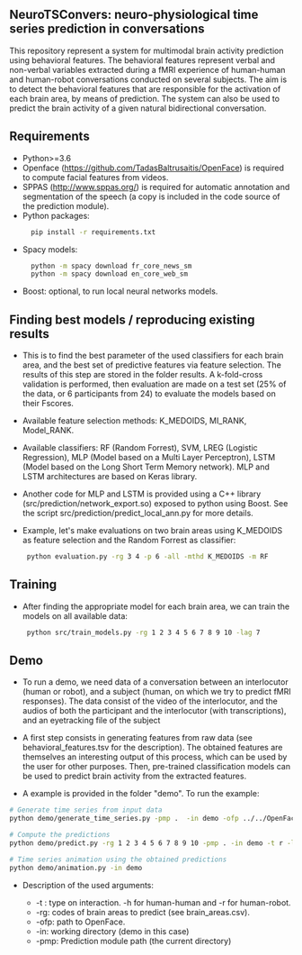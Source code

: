 <!--- ## Introduction --->
## NeuroTSConvers: neuro-physiological time series prediction in conversations
This repository represent a system for multimodal brain activity prediction using behavioral features. The behavioral features represent verbal and non-verbal variables extracted during a fMRI experience of human-human and human-robot conversations conducted on several subjects.
The aim is to detect the behavioral features that are responsible for the activation of each brain area, by means of prediction. The system can also be used to predict the brain activity of a given natural bidirectional conversation.  

## Requirements
  * Python>=3.6
  * Openface  (https://github.com/TadasBaltrusaitis/OpenFace) is required to compute facial features from videos.
  * SPPAS (http://www.sppas.org/) is required for automatic annotation and segmentation of the speech (a copy is included in the code source of the prediction module).
  * Python packages:
    ```bash
      pip install -r requirements.txt
    ```
  * Spacy  models:
    ```bash
      python -m spacy download fr_core_news_sm
      python -m spacy download en_core_web_sm
    ```
  * Boost: optional, to run local neural networks models.


## Finding best models / reproducing existing results
  * This is to find the best parameter of the used classifiers for each brain area, and the best set of predictive features via feature selection. The results of this step are stored in the folder results. A k-fold-cross validation is performed, then evaluation are made on a test set (25% of the data, or 6 participants from 24) to evaluate the models based on their Fscores.

  * Available feature selection methods: K_MEDOIDS, MI_RANK, Model_RANK.
  * Available classifiers: RF (Random Forrest), SVM, LREG (Logistic Regression), MLP (Model based on a Multi Layer Perceptron), LSTM (Model based on the Long Short Term Memory network). MLP and LSTM architectures are based on Keras library.

  * Another code for MLP  and LSTM is provided using a C++ library (src/prediction/network_export.so) exposed to python using Boost. See the script src/prediction/predict_local_ann.py for more details.

  * Example, let's make evaluations on two brain areas using K_MEDOIDS as feature selection and the Random Forrest as classifier:
    ```bash
     python evaluation.py -rg 3 4 -p 6 -all -mthd K_MEDOIDS -m RF
    ```

## Training
  * After finding the appropriate model for each brain area, we can train the models on all available data:
    ```bash
     python src/train_models.py -rg 1 2 3 4 5 6 7 8 9 10 -lag 7
    ```
## Demo
  * To run a demo, we need data of a conversation between an interlocutor (human or robot), and a subject (human, on which we try to predict fMRI responses). The data consist of the video of the interlocutor, and the audios of both the participant and the interlocutor (with transcriptions), and an eyetracking file of the subject

  * A first step consists in generating features from raw data (see behavioral_features.tsv for the description). The obtained features are themselves an interesting output of this process, which can be used by the user for other purposes.
  Then, pre-trained classification models can be used to predict brain activity from the extracted features.

  * A example is provided in the folder "demo". To run the example:

  ```bash
  # Generate time series from input data
  python demo/generate_time_series.py -pmp .  -in demo -ofp ../../OpenFace

  # Compute the predictions
  python demo/predict.py -rg 1 2 3 4 5 6 7 8 9 10 -pmp . -in demo -t r -lag 7

  # Time series animation using the obtained predictions
  python demo/animation.py -in demo
  ```

  * Description of the used arguments:

    * -t : type on interaction. -h for human-human and -r for human-robot.
    * -rg: codes of brain areas to predict (see brain_areas.csv).
    * -ofp: path to OpenFace.
    * -in: working directory (demo in this case)
    * -pmp: Prediction module path (the current directory)
